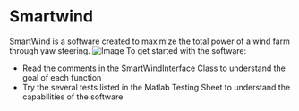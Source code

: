 # Smartwind
SmartWind is a software created to maximize the total power of a wind farm through yaw steering. 
![Image](https://github.com/fmelissano/Smartwind/assets/41553314/40492832-fa09-4557-a29d-2593b6d1b252)
To get started with the software:
- Read the comments in the SmartWindInterface Class to understand the goal of each function 
- Try the several tests listed in the Matlab Testing Sheet to understand the capabilities of the software
